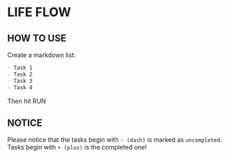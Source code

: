 # LIFE FLOW

## HOW TO USE

Create a markdown list:

```md
- Task 1
- Task 2
- Task 3
- Task 4
```

Then hit RUN

## NOTICE

Please notice that the tasks begin with `- (dash)` is marked as `uncompleted`. Tasks begin with `+ (plus)` is the completed one!
